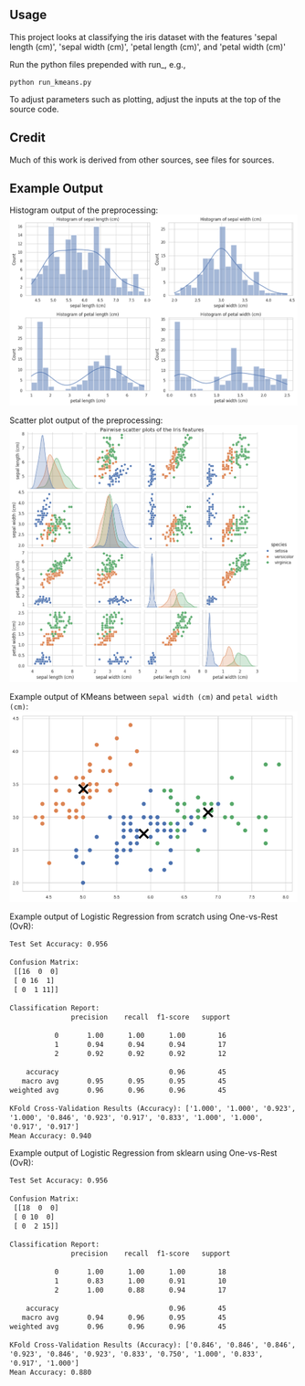 ## Usage
This project looks at classifying the iris dataset with the features 'sepal length (cm)', 'sepal width (cm)', 'petal length (cm)', and 'petal width (cm)'

Run the python files prepended with run_, e.g.,
```
python run_kmeans.py
```
To adjust parameters such as plotting, adjust the inputs at the top of the source code.

## Credit
Much of this work is derived from other sources, see files for sources.

## Example Output
Histogram output of the preprocessing:
![histograms](images/histograms.png "Histogram of the data")

Scatter plot output of the preprocessing:
![scatterplots](images/scatter-plots.png "Scatter plots of the data")

Example output of KMeans between `sepal width (cm)` and `petal width (cm)`:
![kmeans](images/kmeans.png "KMeans scatter plot - sepal width vs petal width")

Example output of Logistic Regression from scratch using One-vs-Rest (OvR):
```
Test Set Accuracy: 0.956

Confusion Matrix:
 [[16  0  0]
 [ 0 16  1]
 [ 0  1 11]]

Classification Report:
               precision    recall  f1-score   support

           0       1.00      1.00      1.00        16
           1       0.94      0.94      0.94        17
           2       0.92      0.92      0.92        12

    accuracy                           0.96        45
   macro avg       0.95      0.95      0.95        45
weighted avg       0.96      0.96      0.96        45

KFold Cross-Validation Results (Accuracy): ['1.000', '1.000', '0.923', '1.000', '0.846', '0.923', '0.917', '0.833', '1.000', '1.000', '0.917', '0.917']
Mean Accuracy: 0.940
```

Example output of Logistic Regression from sklearn using One-vs-Rest (OvR):
```
Test Set Accuracy: 0.956

Confusion Matrix:
 [[18  0  0]
 [ 0 10  0]
 [ 0  2 15]]

Classification Report:
               precision    recall  f1-score   support

           0       1.00      1.00      1.00        18
           1       0.83      1.00      0.91        10
           2       1.00      0.88      0.94        17

    accuracy                           0.96        45
   macro avg       0.94      0.96      0.95        45
weighted avg       0.96      0.96      0.96        45

KFold Cross-Validation Results (Accuracy): ['0.846', '0.846', '0.846', '0.923', '0.846', '0.923', '0.833', '0.750', '1.000', '0.833', '0.917', '1.000']
Mean Accuracy: 0.880
```